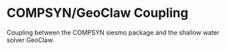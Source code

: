 COMPSYN/GeoClaw Coupling
========================

Coupling between the COMPSYN siesmo package and the shallow water solver GeoClaw.
